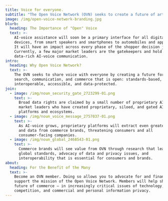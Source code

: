 ```yaml
---
title: Voice for everyone.
subtitle: "The Open Voice Network (OVN) seeks to create a future of artificial intelligence-enabled voice (AI-voice) that is open: standards-based, interoperable, accessible, and data-protected.\_"
image: /img/open-voice-network-branding.jpg
blurb:
  heading: The Importance of "Open" Voice
  text: >-
    AI-voice assistance will soon be a primary interface for all digital
    devices, from smart speakers and smartphones to automobiles and appliances.
    It will have an impact across every phase of the shopper decision journey.
    Currently, a few major market leaders are the gatekeepers and hold access to
    data-rich AI-voice communication.
intro:
  heading: Why Open Voice Network?
  text: >-
    The OVN seeks to share voice with everyone by creating a future for AI-voice
    search, communication, and commerce that is open: standards-based,
    interoperable, accessible, and data-protected.
join:
  - image: /img/noun_security_gate_2723299-01.png
    text: >-
      Broad data rights are claimed by a small number of proprietary AI-voice
      market leaders who have created proprietary, siloed, and gated AI-voice
      platforms and ecosystems.
  - image: /img/noun_voice_message_2757037-01.png
    text: >-
      As AI-voice grows, proprietary platforms will extract even greater value
      and data from commerce brands, threatening consumers and all
      consumer-facing companies.
  - image: /img/noun_global_2468543-01.png
    text: >-
      Commerce brands will see value from OVN through research that leads to
      global standards, advocacy of data and privacy issues, and
      interoperability that is essential for consumers and brands.
about:
  heading: For the Benefit of the Many
  text: >-
    Become an OVN member. Doing so allows you to advocate for and financially
    support the mission of the Open Voice Network. Members will help shape the
    future of commerce – in increasingly critical issues of technology,
    competition, and commercial and personal information privacy.
---
```


